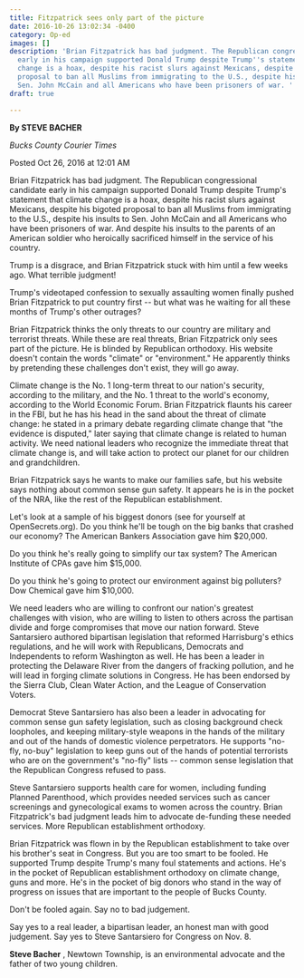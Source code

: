 ```yaml
---
title: Fitzpatrick sees only part of the picture
date: 2016-10-26 13:02:34 -0400
category: Op-ed
images: []
description: 'Brian Fitzpatrick has bad judgment. The Republican congressional candidate
  early in his campaign supported Donald Trump despite Trump''s statement that climate
  change is a hoax, despite his racist slurs against Mexicans, despite his bigoted
  proposal to ban all Muslims from immigrating to the U.S., despite his insults to
  Sen. John McCain and all Americans who have been prisoners of war. '
draft: true

---
```

**By STEVE BACHER**

_Bucks County Courier Times_

Posted Oct 26, 2016 at 12:01 AM

Brian Fitzpatrick has bad judgment. The Republican congressional candidate early in his campaign supported Donald Trump despite Trump's statement that climate change is a hoax, despite his racist slurs against Mexicans, despite his bigoted proposal to ban all Muslims from immigrating to the U.S., despite his insults to Sen. John McCain and all Americans who have been prisoners of war. And despite his insults to the parents of an American soldier who heroically sacrificed himself in the service of his country.

Trump is a disgrace, and Brian Fitzpatrick stuck with him until a few weeks ago. What terrible judgment!

Trump's videotaped confession to sexually assaulting women finally pushed Brian Fitzpatrick to put country first -- but what was he waiting for all these months of Trump's other outrages?

Brian Fitzpatrick thinks the only threats to our country are military and terrorist threats. While these are real threats, Brian Fitzpatrick only sees part of the picture. He is blinded by Republican orthodoxy. His website doesn't contain the words "climate" or "environment." He apparently thinks by pretending these challenges don't exist, they will go away.

Climate change is the No. 1 long-term threat to our nation's security, according to the military, and the No. 1 threat to the world's economy, according to the World Economic Forum. Brian Fitzpatrick flaunts his career in the FBI, but he has his head in the sand about the threat of climate change: he stated in a primary debate regarding climate change that "the evidence is disputed," later saying that climate change is related to human activity. We need national leaders who recognize the immediate threat that climate change is, and will take action to protect our planet for our children and grandchildren.

Brian Fitzpatrick says he wants to make our families safe, but his website says nothing about common sense gun safety. It appears he is in the pocket of the NRA, like the rest of the Republican establishment.

Let's look at a sample of his biggest donors (see for yourself at OpenSecrets.org). Do you think he'll be tough on the big banks that crashed our economy? The American Bankers Association gave him $20,000.

Do you think he's really going to simplify our tax system? The American Institute of CPAs gave him $15,000.

Do you think he's going to protect our environment against big polluters? Dow Chemical gave him $10,000.

We need leaders who are willing to confront our nation's greatest challenges with vision, who are willing to listen to others across the partisan divide and forge compromises that move our nation forward. Steve Santarsiero authored bipartisan legislation that reformed Harrisburg's ethics regulations, and he will work with Republicans, Democrats and Independents to reform Washington as well. He has been a leader in protecting the Delaware River from the dangers of fracking pollution, and he will lead in forging climate solutions in Congress. He has been endorsed by the Sierra Club, Clean Water Action, and the League of Conservation Voters.

Democrat Steve Santarsiero has also been a leader in advocating for common sense gun safety legislation, such as closing background check loopholes, and keeping military-style weapons in the hands of the military and out of the hands of domestic violence perpetrators. He supports "no-fly, no-buy" legislation to keep guns out of the hands of potential terrorists who are on the government's "no-fly" lists -- common sense legislation that the Republican Congress refused to pass.

Steve Santarsiero supports health care for women, including funding Planned Parenthood, which provides needed services such as cancer screenings and gynecological exams to women across the country. Brian Fitzpatrick's bad judgment leads him to advocate de-funding these needed services. More Republican establishment orthodoxy.

Brian Fitzpatrick was flown in by the Republican establishment to take over his brother's seat in Congress. But you are too smart to be fooled. He supported Trump despite Trump's many foul statements and actions. He's in the pocket of Republican establishment orthodoxy on climate change, guns and more. He's in the pocket of big donors who stand in the way of progress on issues that are important to the people of Bucks County.

Don't be fooled again. Say no to bad judgement.

Say yes to a real leader, a bipartisan leader, an honest man with good judgement. Say yes to Steve Santarsiero for Congress on Nov. 8.

**Steve Bacher** , Newtown Township, is an environmental advocate and the father of two young children.